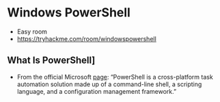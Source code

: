 # Windows PowerShell
- Easy room
- https://tryhackme.com/room/windowspowershell
## What Is PowerShell]
- From the official Microsoft [page](https://learn.microsoft.com/en-us/powershell/scripting/overview?view=powershell-7.4): “PowerShell is a cross-platform task automation solution made up of a command-line shell, a scripting language, and a configuration management framework.”

